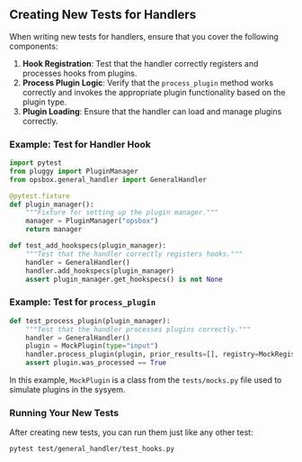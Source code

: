 ## Creating New Tests for Handlers

When writing new tests for handlers, ensure that you cover the following components:

1. **Hook Registration**: Test that the handler correctly registers and processes hooks from plugins.
2. **Process Plugin Logic**: Verify that the `process_plugin` method works correctly and invokes the appropriate plugin functionality based on the plugin type.
3. **Plugin Loading**: Ensure that the handler can load and manage plugins correctly.

### Example: Test for Handler Hook

```python
import pytest
from pluggy import PluginManager
from opsbox.general_handler import GeneralHandler

@pytest.fixture
def plugin_manager():
    """Fixture for setting up the plugin manager."""
    manager = PluginManager("opsbox")
    return manager

def test_add_hookspecs(plugin_manager):
    """Test that the handler correctly registers hooks."""
    handler = GeneralHandler()
    handler.add_hookspecs(plugin_manager)
    assert plugin_manager.get_hookspecs() is not None
```

### Example: Test for `process_plugin`

```python
def test_process_plugin(plugin_manager):
    """Test that the handler processes plugins correctly."""
    handler = GeneralHandler()
    plugin = MockPlugin(type="input")
    handler.process_plugin(plugin, prior_results=[], registry=MockRegistry())
    assert plugin.was_processed == True
```

In this example, `MockPlugin` is a class from the `tests/mocks.py` file used to simulate plugins in the sysyem.

### Running Your New Tests

After creating new tests, you can run them just like any other test:

```bash
pytest test/general_handler/test_hooks.py
```